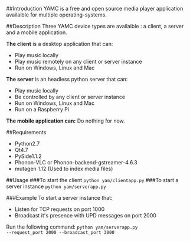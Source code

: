 ##Introduction
YAMC is a free and open source media player application availaible for multiple operating-systems.

##Description
Three YAMC device types are availaible : a client, a server and a mobile application.

<b>The client</b> is a desktop application that can:

- Play music locally
- Play music remotely on any client or server instance
- Run on Windows, Linux and Mac

<b>The server</b> is an headless python server that can:

- Play music locally
- Be controlled by any client or server instance
- Run on Windows, Linux and Mac
- Run on a Raspberry Pi

**The mobile application can:**
 Do nothing for now.

##Requirements
- Python2.7
- Qt4.7
- PySide1.1.2
- Phonon-VLC or Phonon-backend-gstreamer-4.6.3
- mutagen 1.12 (Used to index media files)

##Usage
###To start the client
<code>python yam/clientapp.py</code>
###To start a server instance
<code>python yam/serverapp.py</code>

###Example
To start a server instance that:
- Listen for TCP requests on port 1000
- Broadcast it's presence with UPD messages on port 2000

Run the following command:
<code>python yam/serverapp.py --request_port 2000 --broadcast_port 3000</code>

